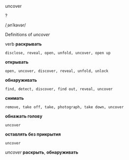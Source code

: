 uncover

?

/ˌənˈkəvər/

Definitions of _uncover_

verb
**раскрывать**

    disclose, reveal, open, unfold, uncover, open up
**открывать**

    open, uncover, discover, reveal, unfold, unlock
**обнаруживать**

    find, detect, discover, find out, reveal, uncover
**снимать**

    remove, take off, take, photograph, take down, uncover
**обнажать голову**

    uncover
**оставлять без прикрытия**

    uncover

_uncover_
**раскрыть**, **обнаруживать**